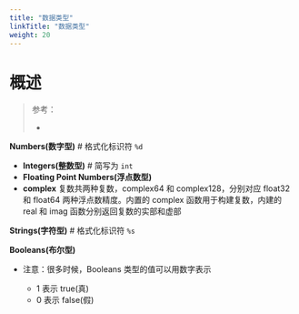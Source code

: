 ```yaml
---
title: "数据类型"
linkTitle: "数据类型"
weight: 20
---
```


# 概述

> 参考：
> 
> -

**Numbers(数字型)** # 格式化标识符 `%d`

  - **Integers(整数型)** # 简写为 `int`
  - **Floating Point Numbers(浮点数型)**
  - **complex** 复数共两种复数，complex64 和 complex128，分别对应 float32 和 float64 两种浮点数精度。内置的 complex 函数用于构建复数，内建的 real 和 imag 函数分别返回复数的实部和虚部

**Strings(字符型)** # 格式化标识符 `%s`

**Booleans(布尔型)**

- 注意：很多时候，Booleans 类型的值可以用数字表示

  - 1 表示 true(真)
  - 0 表示 false(假)
